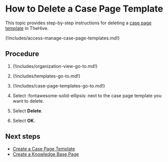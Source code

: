 # How to Delete a Case Page Template

This topic provides step-by-step instructions for deleting a [case page template](about-case-page-templates.md) in TheHive.

{!includes/access-manage-case-page-templates.md!}

<h2>Procedure</h2>

1. {!includes/organization-view-go-to.md!}

2. {!includes/templates-go-to.md!}

3. {!includes/case-page-templates-go-to.md!}

4. Select :fontawesome-solid-ellipsis: next to the case page template you want to delete.

5. Select **Delete**.

6. Select **OK**.

<h2>Next steps</h2>

* [Create a Case Page Template](create-a-case-page-template.md)
* [Create a Knowledge Base Page](../../../../knowledge-base/create-a-knowledge-base-page.md#create-a-page-at-the-case-level)